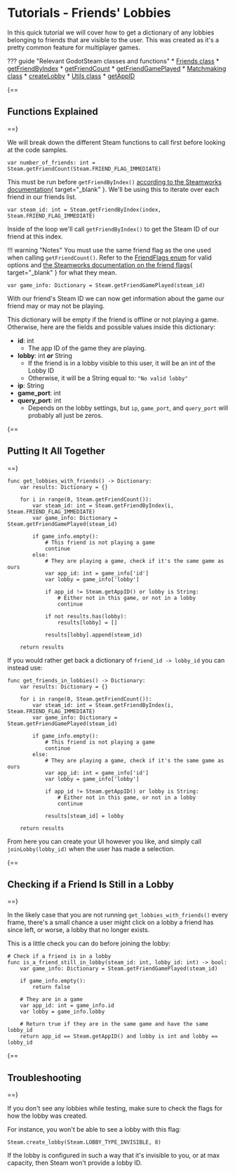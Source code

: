 # Tutorials - Friends' Lobbies

In this quick tutorial we will cover how to get a dictionary of any lobbies belonging to friends that are visible to the user. This was created as it's a pretty common feature for multiplayer games.

??? guide "Relevant GodotSteam classes and functions"
	* [Friends class](../classes/friends.md)
		* [getFriendByIndex](../classes/friends.md#getfriendbyindex)
		* [getFriendCount](../classes/friends.md#getfriendcount)
		* [getFriendGamePlayed](../classes/friends.md#getfriendgameplayed)
	* [Matchmaking class](../classes/matchmaking.md)
		* [createLobby](../classes/matchmaking.md#createlobby)
	* [Utils class](../classes/utils.md)
		* [getAppID](../classes/utils.md#getappid)

{==
## Functions Explained
==}

We will break down the different Steam functions to call first before looking at the code samples.

```gdscript
var number_of_friends: int = Steam.getFriendCount(Steam.FRIEND_FLAG_IMMEDIATE)
```

This must be run before `getFriendByIndex()` [according to the Steamworks documentation](https://partner.steamgames.com/doc/api/ISteamFriends#GetFriendByIndex){ target="\_blank" }. We'll be using this to iterate over each friend in our friends list.

```gdscript
var steam_id: int = Steam.getFriendByIndex(index, Steam.FRIEND_FLAG_IMMEDIATE)
```

Inside of the loop we'll call `getFriendByIndex()` to get the Steam ID of our friend at this index.

!!! warning "Notes"
	You must use the same friend flag as the one used when calling `getFriendCount()`. Refer to the [FriendFlags enum](../classes/friends.md#friendflags) for valid options and [the Steamworks documentation on the friend flags](https://partner.steamgames.com/doc/api/ISteamFriends#EFriendFlags){ target="\_blank" } for what they mean.

```gdscript
var game_info: Dictionary = Steam.getFriendGamePlayed(steam_id)
```

With our friend's Steam ID we can now get information about the game our friend may or may not be playing.

This dictionary will be empty if the friend is offline or not playing a game. Otherwise, here are the fields and possible values inside this dictionary:

- **id**: int
	- The app ID of the game they are playing.
- **lobby**: int ***or*** String
	- If the friend is in a lobby visible to this user, it will be an int of the Lobby ID
	- Otherwise, it will be a String equal to: `"No valid lobby"`
- **ip**: String
- **game_port**: int
- **query_port**: int
	- Depends on the lobby settings, but `ip`, `game_port`, and `query_port` will probably all just be zeros.

{==
## Putting It All Together
==}

```gdscript
func get_lobbies_with_friends() -> Dictionary:
	var results: Dictionary = {}

	for i in range(0, Steam.getFriendCount()):
		var steam_id: int = Steam.getFriendByIndex(i, Steam.FRIEND_FLAG_IMMEDIATE)
		var game_info: Dictionary = Steam.getFriendGamePlayed(steam_id)

		if game_info.empty():
			# This friend is not playing a game
			continue
		else:
			# They are playing a game, check if it's the same game as ours
			var app_id: int = game_info['id']
			var lobby = game_info['lobby']
			
			if app_id != Steam.getAppID() or lobby is String:
				# Either not in this game, or not in a lobby
				continue

			if not results.has(lobby):
				results[lobby] = []

			results[lobby].append(steam_id)

	return results
```

If you would rather get back a dictionary of `friend_id -> lobby_id` you can instead use:

```gdscript
func get_friends_in_lobbies() -> Dictionary:
	var results: Dictionary = {}

	for i in range(0, Steam.getFriendCount()):
		var steam_id: int = Steam.getFriendByIndex(i, Steam.FRIEND_FLAG_IMMEDIATE)
		var game_info: Dictionary = Steam.getFriendGamePlayed(steam_id)

		if game_info.empty():
			# This friend is not playing a game
			continue
		else:
			# They are playing a game, check if it's the same game as ours
			var app_id: int = game_info['id']
			var lobby = game_info['lobby']

			if app_id != Steam.getAppID() or lobby is String:
				# Either not in this game, or not in a lobby
				continue

			results[steam_id] = lobby

	return results
```

From here you can create your UI however you like, and simply call `joinLobby(lobby_id)` when the user has made a selection.

{==
## Checking if a Friend Is Still in a Lobby
==}

In the likely case that you are not running `get_lobbies_with_friends()` every frame, there's a small chance a user might click on a lobby a friend has since left, or worse, a lobby that no longer exists.

This is a little check you can do before joining the lobby:

```gdscript
# Check if a friend is in a lobby
func is_a_friend_still_in_lobby(steam_id: int, lobby_id: int) -> bool:
	var game_info: Dictionary = Steam.getFriendGamePlayed(steam_id)
	
	if game_info.empty():
		return false

	# They are in a game
	var app_id: int = game_info.id
	var lobby = game_info.lobby

	# Return true if they are in the same game and have the same lobby_id
	return app_id == Steam.getAppID() and lobby is int and lobby == lobby_id
```

{==
## Troubleshooting
==}

If you don't see any lobbies while testing, make sure to check the flags for how the lobby was created.

For instance, you won't be able to see a lobby with this flag:

```gdscript
Steam.create_lobby(Steam.LOBBY_TYPE_INVISIBLE, 8)
```

If the lobby is configured in such a way that it's invisible to you, or at max capacity, then Steam won't provide a lobby ID.
